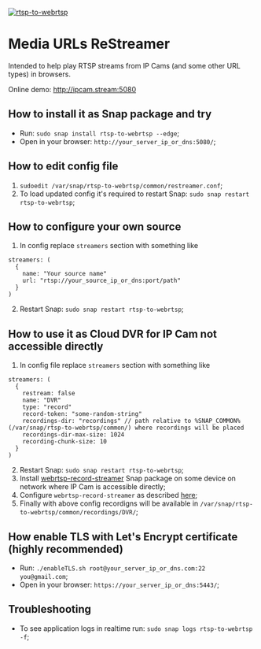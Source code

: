 [![rtsp-to-webrtsp](https://snapcraft.io/rtsp-to-webrtsp/badge.svg)](https://snapcraft.io/rtsp-to-webrtsp)

# Media URLs ReStreamer

Intended to help play RTSP streams from IP Cams (and some other URL types) in browsers.

Online demo: http://ipcam.stream:5080

## How to install it as Snap package and try
* Run: `sudo snap install rtsp-to-webrtsp --edge`;
* Open in your browser: `http://your_server_ip_or_dns:5080/`;

## How to edit config file
1. `sudoedit /var/snap/rtsp-to-webrtsp/common/restreamer.conf`;
2. To load updated config it's required to restart Snap: `sudo snap restart rtsp-to-webrtsp`;

## How to configure your own source
1. In config replace `streamers` section with something like
```
streamers: (
  {
    name: "Your source name"
    url: "rtsp://your_source_ip_or_dns:port/path"
  }
)
```
2. Restart Snap: `sudo snap restart rtsp-to-webrtsp`;

## How to use it as Cloud DVR for IP Cam not accessible directly
1. In config file replace `streamers` section with something like
```
streamers: (
  {
    restream: false
    name: "DVR"
    type: "record"
    record-token: "some-random-string"
    recordings-dir: "recordings" // path relative to %SNAP_COMMON% (/var/snap/rtsp-to-webrtsp/common/) where recordings will be placed
    recordings-dir-max-size: 1024
    recording-chunk-size: 10
  }
)
```
2. Restart Snap: `sudo snap restart rtsp-to-webrtsp`;
3. Install [webrtsp-record-streamer](https://github.com/WebRTSP/RecordStreamer#how-to-install-it-as-snap-package) Snap package on some device on network where IP Cam is accessible directly;
4. Configure `webrtsp-record-streamer` as described [here](https://github.com/WebRTSP/RecordStreamer#how-to-use-it-as-streamer-for-cloud-dvr-with-motion-detection);
5. Finally with above config recordigns will be available in `/var/snap/rtsp-to-webrtsp/common/recordings/DVR/`;

## How enable TLS with Let's Encrypt certificate (highly recommended)
* Run: `./enableTLS.sh root@your_server_ip_or_dns.com:22 you@gmail.com`;
* Open in your browser: `https://your_server_ip_or_dns:5443/`;

## Troubleshooting
* To see application logs in realtime run: `sudo snap logs rtsp-to-webrtsp -f`;
